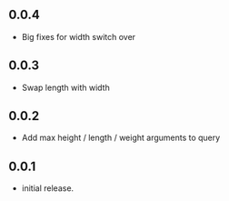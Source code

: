 ## 0.0.4

* Big fixes for width switch over


## 0.0.3

* Swap length with width


## 0.0.2

* Add max height / length / weight arguments to query 


## 0.0.1

* initial release.
